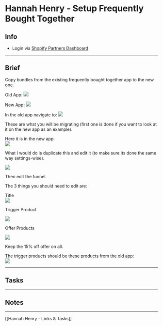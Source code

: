 
# Hannah Henry - Setup Frequently Bought Together

## Info
-   Login via [Shopify Partners Dashboard](https://partners.shopify.com/)


---

## Brief
Copy bundles from the existing frequently bought together app to the new one.

Old App:
![](https://images.amplenote.com/45f89558-0819-11ed-be0a-7eb08a2c5cd0/f86570ae-847c-4e94-9a64-57b3973d6064.jpg)

New App:
![](https://images.amplenote.com/45f89558-0819-11ed-be0a-7eb08a2c5cd0/9ee22a87-cd35-4b89-9fd4-c05649aff73d.jpg)

In the old app navigate to:
![](https://images.amplenote.com/45f89558-0819-11ed-be0a-7eb08a2c5cd0/b3ebccd5-741d-4339-92c9-d9392d31552a.jpg)

These are what you will be migrating (first one is done if you want to look at it on the new app as an example).  
  
Here it is in the new app:  
![](https://images.amplenote.com/45f89558-0819-11ed-be0a-7eb08a2c5cd0/4e87ff93-e957-49cf-8778-a82849e17f5f.jpg)  
  
What I would do is duplicate this and edit it (to make sure its done the same way settings-wise).

![](https://images.amplenote.com/45f89558-0819-11ed-be0a-7eb08a2c5cd0/6637f78b-a799-41c1-834f-b9e6e9183b9c.jpg)

Then edit the funnel.

The 3 things you should need to edit are:  

Title  
![](https://images.amplenote.com/45f89558-0819-11ed-be0a-7eb08a2c5cd0/d5cbde17-c0a2-4129-8e52-2d8c499a79a9.jpg)

Trigger Product

![](https://images.amplenote.com/45f89558-0819-11ed-be0a-7eb08a2c5cd0/97562b25-33fd-49c3-a1a8-353367cee078.jpg)

Offer Products

![](https://images.amplenote.com/45f89558-0819-11ed-be0a-7eb08a2c5cd0/40b0747c-6b53-450e-90dd-2f339d59c21a.jpg)

Keep the 15% off offer on all.  
  
The trigger products should be these products from the old app:  
![](https://images.amplenote.com/45f89558-0819-11ed-be0a-7eb08a2c5cd0/2a4ecf85-d6ff-472a-b72a-f2c47273da1f.jpg)

---

## Tasks

---

## Notes

---
[[Hannah Henry - Links & Tasks]]